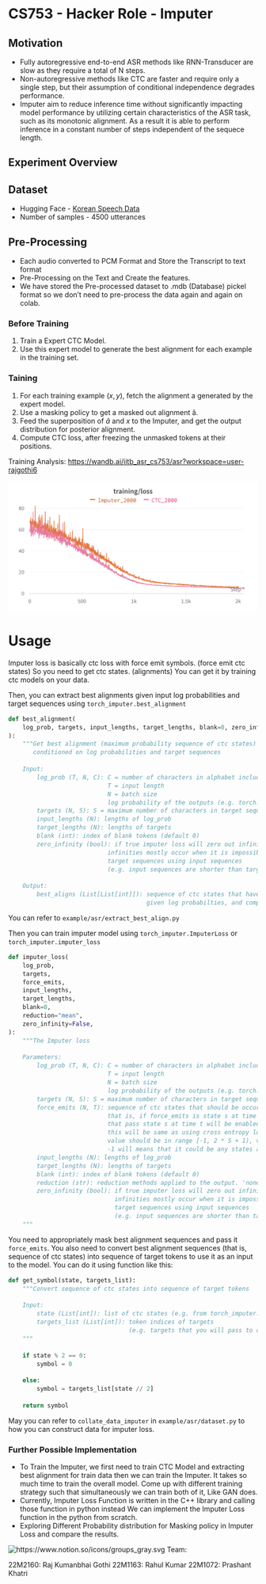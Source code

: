 # CS753 -  Hacker Role - Imputer

## Motivation

- Fully autoregressive end-to-end ASR methods like RNN-Transducer are slow as they require a total of N steps.
- Non-autoregressive methods like CTC are faster and require only a single step, but their assumption of conditional independence degrades performance.
- Imputer aim to reduce inference time without significantly impacting model performance by utilizing certain characteristics of the ASR task, such as its monotonic alignment. As a result it is able to perform inference in a constant number of steps independent of the sequece length.

## Experiment Overview

## Dataset

- Hugging Face - [Korean Speech Data](https://huggingface.co/datasets/NX2411/AIhub-korean-speech-data)
- Number of samples - 4500 utterances

## Pre-Processing

- Each audio converted to PCM Format and Store the Transcript to text format
- Pre-Processing on the Text and Create the features.
- We have stored the Pre-processed dataset to .mdb (Database) pickel format so we don’t need to pre-process the data again and again on colab.

### Before Training

1. Train a Expert CTC Model.
2. Use this expert model to generate the best alignment for each example in the training set.

### Taining

1. For each training example $(x, y)$, fetch the alignment a generated by the expert model.
2. Use a masking policy to get a masked out alignment ã.
3. Feed the superposition of $ã$ and $x$  to the Imputer, and get the output distribution for posterior alignment.
4. Compute CTC loss, after freezing the unmasked tokens at their positions.

Training Analysis: https://wandb.ai/iitb_asr_cs753/asr?workspace=user-rajgothi6


![MicrosoftTeams-image.png](https://github.com/RajGothi/CS753-imputer/blob/master/Results/MicrosoftTeams-image.png)

# Usage

Imputer loss is basically ctc loss with force emit symbols. (force emit ctc states) So you need to get ctc states. (alignments) You can get it by training ctc models on your data.

Then, you can extract best alignments given input log probabilities and target sequences using `torch_imputer.best_alignment`

```python
def best_alignment(
    log_prob, targets, input_lengths, target_lengths, blank=0, zero_infinity=False
):
    """Get best alignment (maximum probability sequence of ctc states)
       conditioned on log probabilities and target sequences

    Input:
        log_prob (T, N, C): C = number of characters in alphabet including blank
                            T = input length
                            N = batch size
                            log probability of the outputs (e.g. torch.log_softmax of logits)
        targets (N, S): S = maximum number of characters in target sequences
        input_lengths (N): lengths of log_prob
        target_lengths (N): lengths of targets
        blank (int): index of blank tokens (default 0)
        zero_infinity (bool): if true imputer loss will zero out infinities.
                            infinities mostly occur when it is impossible to generate
                            target sequences using input sequences
                            (e.g. input sequences are shorter than target sequences)

    Output:
        best_aligns (List[List[int]]): sequence of ctc states that have maximum probabilties
                                       given log probabilties, and compatible with target sequences"""

```

You can refer to `example/asr/extract_best_align.py`

Then you can train imputer model using `torch_imputer.ImputerLoss` or `torch_imputer.imputer_loss`

```python
def imputer_loss(
    log_prob,
    targets,
    force_emits,
    input_lengths,
    target_lengths,
    blank=0,
    reduction="mean",
    zero_infinity=False,
):
    """The Imputer loss

    Parameters:
        log_prob (T, N, C): C = number of characters in alphabet including blank
                            T = input length
                            N = batch size
                            log probability of the outputs (e.g. torch.log_softmax of logits)
        targets (N, S): S = maximum number of characters in target sequences
        force_emits (N, T): sequence of ctc states that should be occur given times
                            that is, if force_emits is state s at time t, only ctc paths
                            that pass state s at time t will be enabled, and will be zero out the rest
                            this will be same as using cross entropy loss at time t
                            value should be in range [-1, 2 * S + 1), valid ctc states
                            -1 will means that it could be any states at time t (normal ctc paths)
        input_lengths (N): lengths of log_prob
        target_lengths (N): lengths of targets
        blank (int): index of blank tokens (default 0)
        reduction (str): reduction methods applied to the output. 'none' | 'mean' | 'sum'
        zero_infinity (bool): if true imputer loss will zero out infinities.
                              infinities mostly occur when it is impossible to generate
                              target sequences using input sequences
                              (e.g. input sequences are shorter than target sequences)
    """

```

You need to appropriately mask best alignment sequences and pass it `force_emits`. You also need to convert best alignment sequences (that is, sequence of ctc states) into sequence of target tokens to use it as an input to the model. You can do it using function like this:

```python
def get_symbol(state, targets_list):
    """Convert sequence of ctc states into sequence of target tokens

    Input:
        state (List[int]): list of ctc states (e.g. from torch_imputer.best_alignment)
        targets_list (List[int]): token indices of targets
                                  (e.g. targets that you will pass to ctc_loss or imputer_loss)
    """

    if state % 2 == 0:
        symbol = 0

    else:
        symbol = targets_list[state // 2]

    return symbol

```

May you can refer to `collate_data_imputer` in `example/asr/dataset.py` to how you can construct data for imputer loss.

### Further Possible Implementation
- To Train the Imputer, we first need to train CTC Model and extracting best alignment for train data then we can train the Imputer. It takes so much time to       train the overall model. Come up with different training strategy such that simultaneously we can train both of it, Like GAN does.
- Currently, Imputer Loss Function is written in the C++ library and calling those function in python instead We can implement the Imputer Loss function in the     python from scratch.
- Exploring Different Probability distribution for Masking policy in Imputer Loss and compare the results.



<aside>
<img src="https://www.notion.so/icons/groups_gray.svg" alt="https://www.notion.so/icons/groups_gray.svg" width="40px" />
Team:

22M2160: Raj Kumanbhai Gothi
22M1163: Rahul Kumar
22M1072: Prashant Khatri

</aside>
